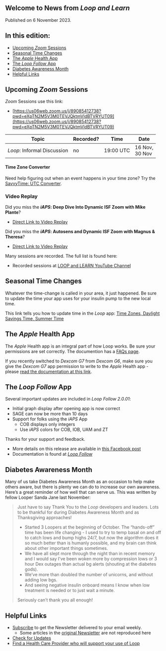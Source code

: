## Welcome to News from&nbsp;_<span translate="no">Loop and Learn</span>_

Published on 6 November 2023.

## In this edition:

* [Upcoming *Zoom* Sessions](#upcoming-zoom-sessions)
* [Seasonal Time Changes](#seasonal-time-changes)
* [The *Apple* Health App](#the-apple-health-app)
* [The *Loop Follow* App](#the-loop-follow-app)
* [Diabetes Awareness Month](#diabetes-awareness-month)
* [Helpful Links](#helpful-links)

## Upcoming *Zoom* Sessions

*Zoom* Sessions use this link:

* [https://us06web.zoom.us/j/89085412738?pwd=eXpTN2M5V3M0TEVJQktmVldBTVRYUT09](https://us06web.zoom.us/j/89085412738?pwd=eXpTN2M5V3M0TEVJQktmVldBTVRYUT09)

| Topic | Recorded? | Time | Date |
| - | - | - | - |
| _<span translate="no">Loop</span>_: Informal Discussion | no | 19:00 UTC | 16 Nov,<br>30 Nov |

#### Time Zone Converter

Need help figuring out when an event happens in your time zone? Try the [SavvyTime: UTC Converter](https://savvytime.com/converter/utc).

### Video Replay

Did you miss the **_<span translate="no">iAPS</span>_: Deep Dive Into Dynamic ISF Zoom with Mike Plante**?

* [Direct Link to Video Replay](https://www.youtube.com/watch?v=7aJA-leQyPc)

Did you miss the **_<span translate="no">iAPS</span>_: Autosens and Dynamic ISF Zoom with Magnus & Theresa**?

* [Direct Link to Video Replay](https://www.youtube.com/watch?v=0Cv6gYMRBF4)

Many sessions are recorded. The full list is found here:

* Recorded sessions at&nbsp;[<span translate="no">LOOP and LEARN</span>&nbsp;YouTube Channel](https://www.youtube.com/c/loopandlearn)

## Seasonal Time Changes

Whatever the time-change is called in your area, it just happened. Be sure to update the time your app uses for your insulin pump to the new local time.

This link tells you how to update time in the *Loop* app: [Time Zones, Daylight Savings Time, Summer Time](https://loopkit.github.io/loopdocs/faqs/time-faqs/#time-zones-daylight-savings-time-summer-time)

## The *Apple* Health App

The *Apple* Health app is an integral part of how Loop works. Be sure your permissions are set correctly. The documention has a [FAQs page](https://loopkit.github.io/loopdocs/faqs/apple-health-faqs/).

If you recently switched to *Dexcom G7* from *Dexcom G6*, make sure you give the *Dexcom G7* app permission to write to the *Apple* Health app - please [read the documentation at this link](https://loopkit.github.io/loopdocs/loop-3/add-cgm/#dexcom-g7).

## The *Loop Follow* App

Several important updates are included in _<span translate="no">Loop Follow 2.0.01</span>_:

* Initial graph display after opening app is now correct
* SAGE can now be more than 10 days
* Support for folks using the *iAPS* App
    * COB displays only integers 
    * Use *iAPS* colors for COB, IOB, UAM and ZT 

Thanks for your support and feedback.

* More details on this release are available in [this Facebook post](https://www.facebook.com/groups/LOOPandLEARN/posts/3550188561904289/)
* Documentation is found at [_<span translate="no">Loop Follow</span>_](https://www.loopandlearn.org/loop-follow/)

## Diabetes Awareness Month

Many of us take Diabetes Awareness Month as an occasion to help make others aware, but there is plenty we can do to increase our own awareness. Here’s a great reminder of how well that can serve us. This was written by fellow Looper Sanda Jane last November:

> Just have to say Thank You to the _<span translate="no">Loop</span>_ developers and leaders. Lots to be thankful for during Diabetes Awareness Month and as Thanksgiving approaches! 
> 
> * Started 3 Loopers at the beginning of October. The “hands-off” time has been life changing - I used to try to temp basal on and off to catch lows and bump highs 24/7, but now the algorithm does it so much better than is humanly possible, and my brain can think about other important things sometimes.
> * We have all slept more through the night than in recent memory and I would say I’ve been woken more by compression lows or 3 hour Dex outages than actual bg alerts (shouting at the diabetes gods).
> * We’ve more than doubled the number of unicorns, and without adding low bgs.
> * And seeing negative insulin onboard means I know when low treatment is needed or to just wait a minute.
> 
> Seriously can’t thank you all enough! 

## Helpful Links

* [Subscribe](https://www.loopandlearn.org/newsletter-signup/) to get the Newsletter delivered to your email weekly.
    * Some articles in the [original Newsletter](https://www.loopandlearn.org/2022/10/19/loop-and-learn-newsletter/) are not reproduced here
* [Check for Updates](https://www.loopandlearn.org/version-updates/)
* [Find a Health Care Provider who will support your use of&nbsp;<span translate="no">Loop</span>](https://www.loopandlearn.org/hcp-recommendations/)

